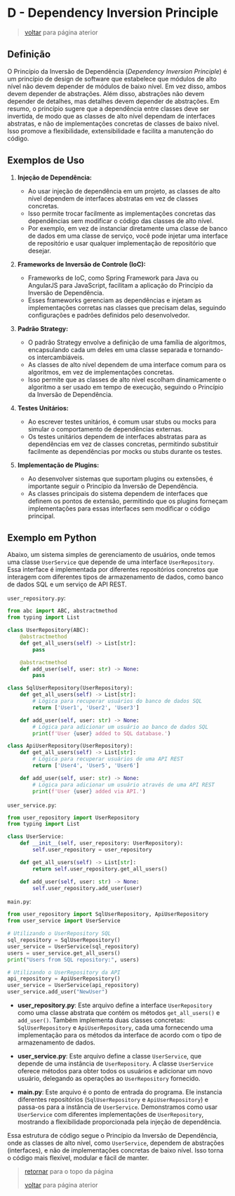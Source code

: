 # D - Dependency Inversion Principle

> [voltar](./m7-notes.md) para página aterior

## Definição

O Princípio da Inversão de Dependência (*Dependency Inversion Principle*) é um princípio de design de software que estabelece que módulos de alto nível não devem depender de módulos de baixo nível. Em vez disso, ambos devem depender de abstrações. Além disso, abstrações não devem depender de detalhes, mas detalhes devem depender de abstrações. Em resumo, o princípio sugere que a dependência entre classes deve ser invertida, de modo que as classes de alto nível dependam de interfaces abstratas, e não de implementações concretas de classes de baixo nível. Isso promove a flexibilidade, extensibilidade e facilita a manutenção do código.

## Exemplos de Uso

1. **Injeção de Dependência:**
   - Ao usar injeção de dependência em um projeto, as classes de alto nível dependem de interfaces abstratas em vez de classes concretas.
   - Isso permite trocar facilmente as implementações concretas das dependências sem modificar o código das classes de alto nível.
   - Por exemplo, em vez de instanciar diretamente uma classe de banco de dados em uma classe de serviço, você pode injetar uma interface de repositório e usar qualquer implementação de repositório que desejar.

2. **Frameworks de Inversão de Controle (IoC):**
   - Frameworks de IoC, como Spring Framework para Java ou AngularJS para JavaScript, facilitam a aplicação do Princípio da Inversão de Dependência.
   - Esses frameworks gerenciam as dependências e injetam as implementações corretas nas classes que precisam delas, seguindo configurações e padrões definidos pelo desenvolvedor.

3. **Padrão Strategy:**
   - O padrão Strategy envolve a definição de uma família de algoritmos, encapsulando cada um deles em uma classe separada e tornando-os intercambiáveis.
   - As classes de alto nível dependem de uma interface comum para os algoritmos, em vez de implementações concretas.
   - Isso permite que as classes de alto nível escolham dinamicamente o algoritmo a ser usado em tempo de execução, seguindo o Princípio da Inversão de Dependência.

4. **Testes Unitários:**
   - Ao escrever testes unitários, é comum usar stubs ou mocks para simular o comportamento de dependências externas.
   - Os testes unitários dependem de interfaces abstratas para as dependências em vez de classes concretas, permitindo substituir facilmente as dependências por mocks ou stubs durante os testes.

5. **Implementação de Plugins:**
   - Ao desenvolver sistemas que suportam plugins ou extensões, é importante seguir o Princípio da Inversão de Dependência.
   - As classes principais do sistema dependem de interfaces que definem os pontos de extensão, permitindo que os plugins forneçam implementações para essas interfaces sem modificar o código principal.

## Exemplo em Python

Abaixo, um sistema simples de gerenciamento de usuários, onde temos uma classe `UserService` que depende de uma interface `UserRepository`. Essa interface é implementada por diferentes repositórios concretos que interagem com diferentes tipos de armazenamento de dados, como banco de dados SQL e um serviço de API REST.

`user_repository.py`:

  ```python
  from abc import ABC, abstractmethod
  from typing import List

  class UserRepository(ABC):
      @abstractmethod
      def get_all_users(self) -> List[str]:
          pass

      @abstractmethod
      def add_user(self, user: str) -> None:
          pass

  class SqlUserRepository(UserRepository):
      def get_all_users(self) -> List[str]:
          # Lógica para recuperar usuários do banco de dados SQL
          return ['User1', 'User2', 'User3']

      def add_user(self, user: str) -> None:
          # Lógica para adicionar um usuário ao banco de dados SQL
          print(f'User {user} added to SQL database.')

  class ApiUserRepository(UserRepository):
      def get_all_users(self) -> List[str]:
          # Lógica para recuperar usuários de uma API REST
          return ['User4', 'User5', 'User6']

      def add_user(self, user: str) -> None:
          # Lógica para adicionar um usuário através de uma API REST
          print(f'User {user} added via API.')
  ```

`user_service.py`:

  ```python
  from user_repository import UserRepository
  from typing import List

  class UserService:
      def __init__(self, user_repository: UserRepository):
          self.user_repository = user_repository

      def get_all_users(self) -> List[str]:
          return self.user_repository.get_all_users()

      def add_user(self, user: str) -> None:
          self.user_repository.add_user(user)
  ```

`main.py`:

  ```python
  from user_repository import SqlUserRepository, ApiUserRepository
  from user_service import UserService

  # Utilizando o UserRepository SQL
  sql_repository = SqlUserRepository()
  user_service = UserService(sql_repository)
  users = user_service.get_all_users()
  print("Users from SQL repository:", users)

  # Utilizando o UserRepository da API
  api_repository = ApiUserRepository()
  user_service = UserService(api_repository)
  user_service.add_user("NewUser")
  ```

- **user_repository.py**: Este arquivo define a interface `UserRepository` como uma classe abstrata que contém os métodos `get_all_users()` e `add_user()`. Também implementa duas classes concretas: `SqlUserRepository` e `ApiUserRepository`, cada uma fornecendo uma implementação para os métodos da interface de acordo com o tipo de armazenamento de dados.

- **user_service.py**: Este arquivo define a classe `UserService`, que depende de uma instância de `UserRepository`. A classe `UserService` oferece métodos para obter todos os usuários e adicionar um novo usuário, delegando as operações ao `UserRepository` fornecido.

- **main.py**: Este arquivo é o ponto de entrada do programa. Ele instancia diferentes repositórios (`SqlUserRepository` e `ApiUserRepository`) e passa-os para a instância de `UserService`. Demonstramos como usar `UserService` com diferentes implementações de `UserRepository`, mostrando a flexibilidade proporcionada pela injeção de dependência.

Essa estrutura de código segue o Princípio da Inversão de Dependência, onde as classes de alto nível, como `UserService`, dependem de abstrações (interfaces), e não de implementações concretas de baixo nível. Isso torna o código mais flexível, modular e fácil de manter.

> [retornar](#d---dependency-inversion-principle) para o topo da página
>
> [voltar](./m7-notes.md) para página aterior

